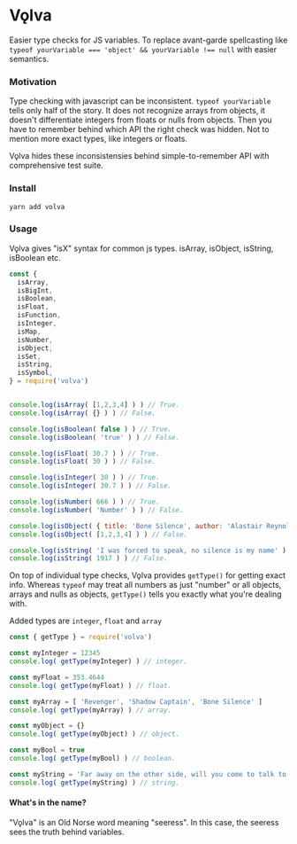 # Vǫlva

Easier type checks for JS variables. To replace avant-garde spellcasting like `typeof yourVariable === 'object' && yourVariable !== null` with easier semantics.


### Motivation

Type checking with javascript can be inconsistent. `typeof yourVariable` tells only half of the story. It does not recognize arrays from objects, it doesn't differentiate integers from floats or nulls from objects. Then you have to remember behind which API the right check was hidden. Not to mention more exact types, like integers or floats.

Vǫlva hides these inconsistensies behind simple-to-remember API with comprehensive test suite.

### Install

`yarn add volva`


### Usage

Vǫlva gives "isX" syntax for common js types. isArray, isObject, isString, isBoolean etc.

```javascript
const {
  isArray,
  isBigInt,
  isBoolean,
  isFloat,
  isFunction,
  isInteger,
  isMap,
  isNumber,
  isObject,
  isSet,
  isString,
  isSymbol,
} = require('volva')


console.log(isArray( [1,2,3,4] ) ) // True.
console.log(isArray( {} ) ) // False.

console.log(isBoolean( false ) ) // True.
console.log(isBoolean( 'true' ) ) // False.

console.log(isFloat( 30.7 ) ) // True.
console.log(isFloat( 30 ) ) // False.

console.log(isInteger( 30 ) ) // True.
console.log(isInteger( 30.7 ) ) // False.

console.log(isNumber( 666 ) ) // True.
console.log(isNumber( 'Number' ) ) // False.

console.log(isObject( { title: 'Bone Silence', author: 'Alastair Reynolds' } ) ) // True.
console.log(isObject( [1,2,3,4] ) ) // False.

console.log(isString( 'I was forced to speak, no silence is my name' ) ) // True.
console.log(isString( 1917 ) ) // False.
```


On top of individual type checks, Vǫlva provides `getType()` for getting exact info. Whereas `typeof` may treat all numbers as just "number" or all objects, arrays and nulls as objects, `getType()` tells you exactly what you're dealing with.

Added types are `integer`, `float` and `array`


```javascript
const { getType } = require('volva')

const myInteger = 12345
console.log( getType(myInteger) ) // integer.

const myFloat = 353.4644
console.log( getType(myFloat) ) // float.

const myArray = [ 'Revenger', 'Shadow Captain', 'Bone Silence' ]
console.log( getType(myArray) ) // array.

const myObject = {}
console.log( getType(myObject) ) // object.

const myBool = true
console.log( getType(myBool) ) // boolean.

const myString = 'Far away on the other side, will you come to talk to this night'
console.log( getType(myString) ) // string.
```

#### What's in the name?

"Vǫlva" is an Old Norse word meaning "seeress". In this case, the seeress sees the truth behind variables.
